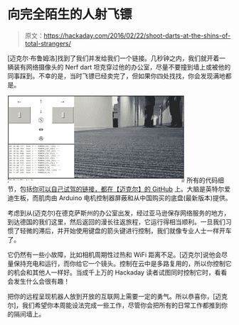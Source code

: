 # 向完全陌生的人射飞镖

> 原文：<https://hackaday.com/2016/02/22/shoot-darts-at-the-shins-of-total-strangers/>

[迈克尔·布鲁姆洛]找到了我们并发给我们一个链接。几秒钟之内，我们就开着一辆装有网络摄像头的 Nerf dart 坦克穿过他的办公室，尽量不要撞到墙上或被他的同事踩到。不幸的是，当时飞镖已经卖完了，但如果你四处找找，你会发现满地都是。

[![screenshot_remote_bot](img/cdf8b62982b7c6099727704606c3c29c.png)](https://hackaday.com/wp-content/uploads/2016/02/screenshot_remote_bot.png) 所有的代码细节，包括[你可以自己试驾的链接，都在【迈克尔】的 GitHub](https://github.com/mbrumlow/dartbot) 上。大脑是英特尔爱迪生板，而肌肉由 Arduino 电机控制器屏蔽和从中国购买的底盘(最新版本)提供。

考虑到从(迈克尔)在德克萨斯州的办公室出发，经过亚马逊保存网络服务的地方，到达德国的我们这里，然后返回的漫长往返旅程，它运行得相当顺利。一旦我们习惯了轻微的滞后，并开始使用键盘的箭头键进行控制，我们就像专业人士一样开车了。

它仍然有一些小故障，比如相机周期性过热和 WiFi 距离不足。[迈克尔]说他会尽量保持充电和运行，而你给它一个镜头。控制在云中是多路复用的，所以你控制它的机会和其他人一样好。当成千上万的 Hackaday 读者试图同时控制它时，看看会发生什么会很有趣！

把你的远程呈现机器人放到开放的互联网上需要一定的勇气。所以恭喜你，[迈克尔]，我们希望你本周能设法完成一些工作，尽管你会把所有的日常工作都推到你的隔间墙上。